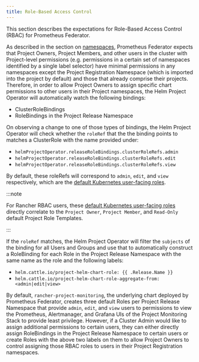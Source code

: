 ```yaml
---
title: Role-Based Access Control
---
```


<head>
  <link rel="canonical" href="https://ranchermanager.docs.rancher.com/reference-guides/prometheus-federator/rbac"/>
</head>

This section describes the expectations for Role-Based Access Control (RBAC) for Prometheus Federator.

As described in the section on [namespaces](../../pages-for-subheaders/prometheus-federator.md#namespaces), Prometheus Federator expects that Project Owners, Project Members, and other users in the cluster with Project-level permissions (e.g. permissions in a certain set of namespaces identified by a single label selector) have minimal permissions in any namespaces except the Project Registration Namespace (which is imported into the project by default) and those that already comprise their projects. Therefore, in order to allow Project Owners to assign specific chart permissions to other users in their Project namespaces, the Helm Project Operator will automatically watch the following bindings:

- ClusterRoleBindings
- RoleBindings in the Project Release Namespace

On observing a change to one of those types of bindings, the Helm Project Operator will check whether the `roleRef` that the the binding points to matches a ClusterRole with the name provided under:

- `helmProjectOperator.releaseRoleBindings.clusterRoleRefs.admin`
- `helmProjectOperator.releaseRoleBindings.clusterRoleRefs.edit`
- `helmProjectOperator.releaseRoleBindings.clusterRoleRefs.view`

By default, these roleRefs will correspond to `admin`, `edit`, and `view` respectively, which are the [default Kubernetes user-facing roles](https://kubernetes.io/docs/reference/access-authn-authz/rbac/#user-facing-roles).

:::note

For Rancher RBAC users, these [default Kubernetes user-facing roles](https://kubernetes.io/docs/reference/access-authn-authz/rbac/#user-facing-roles) directly correlate to the `Project Owner`, `Project Member`, and `Read-Only` default Project Role Templates.

:::

If the `roleRef` matches, the Helm Project Operator will filter the `subjects` of the binding for all Users and Groups and use that to automatically construct a RoleBinding for each Role in the Project Release Namespace with the same name as the role and the following labels:

- `helm.cattle.io/project-helm-chart-role: {{ .Release.Name }}`
- `helm.cattle.io/project-helm-chart-role-aggregate-from: <admin|edit|view>`

By default, `rancher-project-monitoring`, the underlying chart deployed by Prometheus Federator, creates three default Roles per Project Release Namespace that provide `admin`, `edit`, and `view` users to permissions to view the Prometheus, Alertmanager, and Grafana UIs of the Project Monitoring Stack to provide least privilege. However, if a Cluster Admin would like to assign additional permissions to certain users, they can either directly assign RoleBindings in the Project Release Namespace to certain users or create Roles with the above two labels on them to allow Project Owners to control assigning those RBAC roles to users in their Project Registration namespaces.